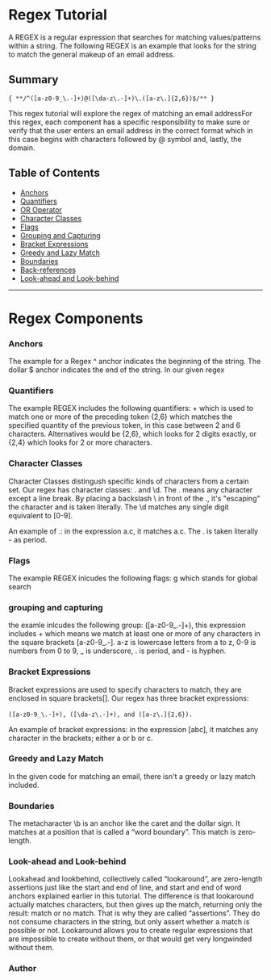 # Regex Tutorial
A REGEX is a regular expression that searches for matching values/patterns within a string. The following REGEX is an example that looks for the string to match the general makeup of an email address.

## Summary
```{ **/^([a-z0-9_\.-]+)@([\da-z\.-]+)\.([a-z\.]{2,6})$/** }```
 </br>
 
This regex tutorial will explore the regex of matching an email addressFor this regex, each component has a specific responsibility to make sure or verify that the user enters an email address in the correct format which in this case begins with characters followed by @ symbol and, lastly, the domain.
## Table of Contents
- [Anchors](#anchors)
- [Quantifiers](#quantifiers)
- [OR Operator](#or-operator)
- [Character Classes](#character-classes)
- [Flags](#flags)
- [Grouping and Capturing](#grouping-and-capturing)
- [Bracket Expressions](#bracket-expressions)
- [Greedy and Lazy Match](#greedy-and-lazy-match)
- [Boundaries](#boundaries)
- [Back-references](#back-references)
- [Look-ahead and Look-behind](#look-ahead-and-look-behind)
----
# Regex Components
### Anchors
The example for a Regex ^ anchor indicates the beginning of the string. The dollar $ anchor indicates the end of the string. In our given regex 
### Quantifiers
The example REGEX includes the following quantifiers: + which is used to match one or more of the preceding token {2,6} which matches the specified quantity of the previous token, in this case between 2 and 6 characters. Alternatives would be {2,6}, which looks for 2 digits exactly, or {2,4} which looks for 2 or more characters.
### Character Classes
Character Classes distingush specific kinds of characters from a certain set. Our regex has character classes: \. and \d. The . means any character except a line break. By placing a backslash \ in front of the ., it's "escaping" the character and is taken literally. The \d matches any single digit equivalent to [0-9].

An example of \.: in the expression a\.c, it matches a.c. The . is taken literally - as period.
### Flags
The example REGEX inlcudes the following flags: g which stands for global search
### grouping and capturing
the examle inlcudes the following group: ([a-z0-9_\.-]+), this expression includes + which means we match at least one or more of any characters in the square brackets [a-z0-9_\.-]. a-z is lowercase letters from a to z, 0-9 is numbers from 0 to 9, _ is underscore, \. is period, and - is hyphen.
### Bracket Expressions
Bracket expressions are used to specify characters to match, they are enclosed in square brackets[]. Our regex has three bracket expressions: 
<br/>
<br/>
```([a-z0-9_\.-]+), ([\da-z\.-]+), and ([a-z\.]{2,6}).```

An example of bracket expressions: in the expression [abc], it matches any character in the brackets; either a or b or c.

### Greedy and Lazy Match
In the given code for matching an email, there isn't a greedy or lazy match included.

### Boundaries
The metacharacter \b is an anchor like the caret and the dollar sign. It matches at a position that is called a “word boundary”. This match is zero-length.
### Look-ahead and Look-behind
Lookahead and lookbehind, collectively called “lookaround”, are zero-length assertions just like the start and end of line, and start and end of word anchors explained earlier in this tutorial. The difference is that lookaround actually matches characters, but then gives up the match, returning only the result: match or no match. That is why they are called “assertions”. They do not consume characters in the string, but only assert whether a match is possible or not. Lookaround allows you to create regular expressions that are impossible to create without them, or that would get very longwinded without them.
### Author 
 